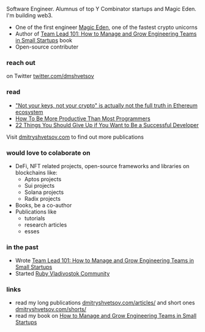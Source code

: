 Software Engineer. Alumnus of top Y Combinator startups and Magic Eden. I'm building web3.

- One of the first engineer [Magic Eden](https://magiceden.io?utm_source=github-dmshvetsov&ref=github-dmshvetsov), one of the fastest crypto unicorns
- Author of [Team Lead 101: How to Manage and Grow Engineering Teams in Small Startups](https://dmitryshvetsov.com/team-lead-101-book/) book
- Open-source contributer

### reach out

on Twitter [twitter.com/dmshvetsov](https://twitter.com/dmshvetsov)

### read

- ["Not your keys, not your crypto" is actually not the full truth in Ethereum ecosystem](https://dmitryshvetsov.com/shorts/erc-20-allowance-problem/)
- [How To Be More Productive Than Most Programmers](https://dmitryshvetsov.com/articles/how-to-be-more-productive-than-most-programmers/)
- [22 Things You Should Give Up if You Want to Be a Successful Developer](https://dmitryshvetsov.com/articles/22-things-you-should-give-up-if-you-want-to-be-a-successful-developer/)

Visit [dmitryshvetsov.com](https://dmitryshvetsov.com) to find out more publications

### would love to colaborate on

- DeFi, NFT related projects, open-source frameworks and libraries on blockchains like:
  - Aptos projects
  - Sui projects
  - Solana projects
  - Radix projects
- Books, be a co-author
- Publications like
  - tutorials
  - research articles
  - esses



### in the past

- Wrote [Team Lead 101: How to Manage and Grow Engineering Teams in Small Startups](https://gum.co/team-lead-101)
- Started [Ruby Vladivostok Community](https://github.com/orgs/ruby-vladivostok/teams/ruby-vladivostok-member)

### links

- read my long publications [dmitryshvetsov.com/articles/](https://dmitryshvetsov.com/articles/) and short ones [dmitryshvetsov.com/shorts/](https://dmitryshvetsov.com/shorts/)
- read my book on [How to Manage and Grow Engineering Teams in Small Startups](https://dmitryshvetsov.com/team-lead-101-book/)
